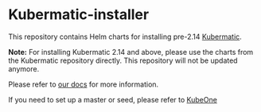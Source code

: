 # Kubermatic-installer

This repository contains Helm charts for installing pre-2.14 [Kubermatic](https://github.com/kubermatic/kubermatic).

**Note:** For installing Kubermatic 2.14 and above, please use the charts from the
Kubermatic repository directly. This repository will not be updated anymore.

Please refer to [our docs](https://docs.kubermatic.com) for more information.

If you need to set up a master or seed, please refer to [KubeOne](https://github.com/kubermatic/kubeone)
